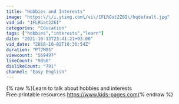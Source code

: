 ```yaml
---
title: "Hobbies and Interests"
image: "https:\/\/i.ytimg.com\/vi\/1FLRGat2Z6I\/hqdefault.jpg"
vid_id: "1FLRGat2Z6I"
categories: "Education"
tags: ["hobbies","interests","learn"]
date: "2021-10-13T23:41:21+03:00"
vid_date: "2018-10-02T10:36:54Z"
duration: "PT7M8S"
viewcount: "569497"
likeCount: "9856"
dislikeCount: "791"
channel: "Easy English"
---
```

{% raw %}Learn to talk about hobbies and interests<br />Free printable resources <a rel="nofollow" target="blank" href="https://www.kids-pages.com">https://www.kids-pages.com</a>{% endraw %}
